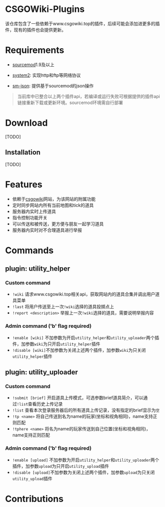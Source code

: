 # CSGOWiki-Plugins
该仓库包含了一些依赖于www.csgowiki.top的插件，后续可能会添加进更多的插件，现有的插件也会提供更新。
# Requirements

- [sourcemod](https://www.sourcemod.net/downloads.php?branch=stable)1.9及以上

- [system2](https://github.com/dordnung/System2): 实现http和ftp等网络协议
- [sm-json](https://github.com/clugg/sm-json): 提供基于sourcemod的json操作

> 当前库中已整合以上两个插件api，若编译或运行失败可根据提供的插件api链接重新下载或更新环境。sourcemod环境需自行部署

# Download
[TODO]
## Installation
[TODO]
# Features

- 依赖于[csgowiki](www.csgowiki.top)网站，为该网站的附属功能
- 定时同步网站内所有当前地图和tick的道具
- 服务器内实时上传道具
- 指令控制功能开关
- 可以传送和被传送，更方便与朋友一起学习道具
- 服务器内实时对不合理道具进行举报

# Commands

## plugin: utility_helper

### Custom command

- `!wiki` 请求www.csgowiki.top相关api，获取网站内的道具合集并调出用户道具菜单
- `!last` 将用户传送至上一次`!wiki`选择的道具投掷点上
- `!report <description>` 举报上一次`!wiki`选择的道具，需要说明举报内容

### Admin command ('b' flag required)

- `!enable [wiki]` 不加参数为开启`utility_helper`和`utility_uploader`两个插件，加参数`wiki`为只开启`utility_helper`插件
- `!disable [wiki]`不加参数为关闭上述两个插件，加参数`wiki`为只关闭`utility_helper`插件

## plugin: utility_uploader

### Custom command

- `!submit [brief]` 开启道具上传模式，可选参数brief道具简介，可以通过`!list`查看历史上传记录
- `!list` 查看本次登录服务器后的所有道具上传记录，没有指定的brief显示为`空`
- `!tp <name>` 将自己传送到名为name的玩家(坐标和视角相同)，name支持正则匹配
- `!tphere <name>` 将名为name的玩家传送到自己位置(坐标和视角相同)，name支持正则匹配

### Admin command ('b' flag required)

- `!enable [upload]` 不加参数为开启`utility_helper`和`utility_uploader`两个插件，加参数`upload`为只开启`utility_upload`插件
- `!disable [upload]`不加参数为关闭上述两个插件，加参数`upload`为只关闭`utility_upload`插件

# Contributions

